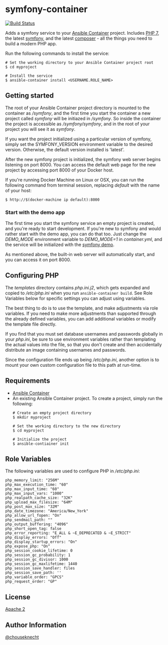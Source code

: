 # symfony-container 

[![Build Status](https://travis-ci.org/chouseknecht/symfony-container.svg?branch=master)](https://travis-ci.org/chouseknecht/symfony-container)

Adds a symfony service to your [Ansible Container](https://github.com/ansible/ansible-container) project. Includes [PHP 7](https://php.net), the latest [symfony](https://symfony.com), and the latest [composer](https://getcomposer.org) - all the things you need to build a modern PHP app.

Run the following commands to install the service:

```
# Set the working directory to your Ansible Container project root
$ cd myproject

# Install the service
$ ansible-container install <USERNAME.ROLE_NAME>
```

## Getting started 

The root of your Ansible Container project directory is mounted to the container as */symfony*, and the first time you start the container a new project called *symfony* will be initiazed in */symfony*. So inside the container the project is accessible as */symfony/symfony*, and in the root of your project you will see it as *symfony*.

If you want the project initialized using a particular version of symfony, simply set the SYMFONY_VERSION environment variable to the desired version. Otherwise, the default version installed is 'latest'. 

After the new symfony project is initialized, the symfony web server begins listening on port 8000. You can access the default web page for the new project by accessing port 8000 of your Docker host.

If you're running Docker Machine on Linux or OSX, you can run the following command from terminal session, replacing *default* with the name of your host:

```
$ http://$(docker-machine ip default):8000
```

### Start with the demo app 

The first time you start the symfony service an empty project is created, and you're ready to start development. If you're new to symfony and would rather start with the demo app, you can do that too. Just change the *DEMO_MODE* environment variable to *DEMO_MODE=1* in *container.yml*, and the service will be initialized with the [symfony demo](https://github.com/symfony/symfony-demo).

As mentioned above, the built-in web server will automatically start, and you can access it on port 8000.

## Configuring PHP

The *templates* directory contains *php.ini.j2*, which gets expanded and copied to */etc/php.ini* when you run `ansible-container build`. See Role Variables below for specific settings you can adjust using variables.

The best thing to do is to use the template, and make adjustments via role variables. If you need to make more adjustments than supported through the already defined variables, you can add additional variables or modify the template file directly.

If you find that you must set database usernames and passwords globally in your *php.ini*, be sure to use environment variables rather than templating the actual values into the file, so that you don't create and then accidentally distribute an image containing usernames and passwords.

Since the configuration file ends up being */etc/php.ini*, another option is to mount your own custom configuration file to this path at run-time.

## Requirements

- [Ansible Container](https://github.com/ansible/ansible-container)
- An existing Ansible Container project. To create a project, simply run the following:
    ```
    # Create an empty project directory
    $ mkdir myproject

    # Set the working directory to the new directory
    $ cd myproject

    # Initialize the project
    $ ansible-contiainer init
    ```

## Role Variables

The following variables are used to configure PHP in */etc/php.ini*:

```
php_memory_limit: "256M"
php_max_execution_time: "60"
php_max_input_time: "60"
php_max_input_vars: "1000"
php_realpath_cache_size: "32K"
php_upload_max_filesize: "64M"
php_post_max_size: "32M"
php_date_timezone: "America/New_York"
php_allow_url_fopen: "On"
php_sendmail_path: ""
php_output_buffering: "4096"
php_short_open_tag: false
php_error_reporting: "E_ALL & ~E_DEPRECATED & ~E_STRICT"
php_display_errors: "Off"
php_display_startup_errors: "On"
php_expose_php: "On"
php_session_cookie_lifetime: 0
php_session_gc_probability: 1
php_session_gc_divisor: 1000
php_session_gc_maxlifetime: 1440
php_session_save_handler: files
php_session_save_path: ''
php_variable_order: "GPCS"
php_request_order: "GP"
```

## License

[Apache 2](https://github.com/chouseknecht/symfony-container/blob/master/LICENSE)

## Author Information

[@chouseknecht](https://github.com/chouseknecht)


